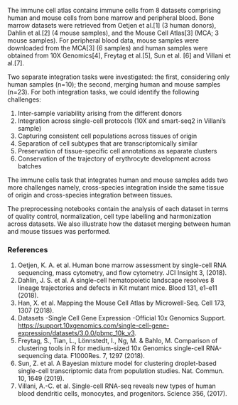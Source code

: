 The immune cell atlas contains immune cells from 8 datasets comprising human and mouse cells from bone marrow and peripheral blood.
Bone marrow datasets were retrieved from Oetjen et al.[1] (3 human donors), Dahlin et al.[2] (4 mouse samples), and the Mouse Cell Atlas[3] (MCA; 3 mouse samples).
For peripheral blood data, mouse samples were downloaded from the MCA[3] (6 samples) and human samples were obtained from 10X Genomics[4], Freytag et al.[5], Sun et al. [6] and Villani et al.[7].

Two separate integration tasks were investigated: the first, considering only human samples (n=10); the second, merging human and mouse samples (n=23).
For both integration tasks, we could identify the following challenges:

1. Inter-sample variability arising from the different donors
2. Integration across single-cell protocols (10X and smart-seq2 in Villani’s sample)
3. Capturing consistent cell populations across tissues of origin
4. Separation of cell subtypes that are transcriptomically similar
5. Preservation of tissue-specific cell annotations as separate clusters
5. Conservation of the trajectory of erythrocyte development across batches

The immune cells task that integrates human and mouse samples adds two more challenges namely, cross-species integration inside the same tissue of origin and cross-species integration between tissues.

The preprocessing notebooks contain the analysis of each dataset in terms of quality control, normalization, cell type labelling and harmonization across datasets.
We also illustrate how the dataset merging between human and mouse tissues was performed.

### References

1.	Oetjen, K. A. et al. Human bone marrow assessment by single-cell RNA sequencing, mass cytometry, and flow cytometry. JCI Insight 3, (2018).
2.	Dahlin, J. S. et al. A single-cell hematopoietic landscape resolves 8 lineage trajectories and defects in Kit mutant mice. Blood 131, e1–e11 (2018).
3.	Han, X. et al. Mapping the Mouse Cell Atlas by Microwell-Seq. Cell 173, 1307 (2018).
4.	Datasets -Single Cell Gene Expression -Official 10x Genomics Support. https://support.10xgenomics.com/single-cell-gene-expression/datasets/3.0.0/pbmc_10k_v3.
5.	Freytag, S., Tian, L., Lönnstedt, I., Ng, M. & Bahlo, M. Comparison of clustering tools in R for medium-sized 10x Genomics single-cell RNA-sequencing data. F1000Res. 7, 1297 (2018).
6.	Sun, Z. et al. A Bayesian mixture model for clustering droplet-based single-cell transcriptomic data from population studies. Nat. Commun. 10, 1649 (2019).
7.	Villani, A.-C. et al. Single-cell RNA-seq reveals new types of human blood dendritic cells, monocytes, and progenitors. Science 356, (2017).
